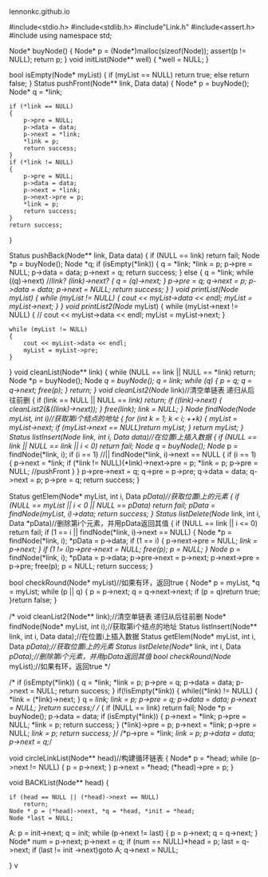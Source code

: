 lennonkc.github.io

#include<stdio.h>
#include<stdlib.h>
#include"Link.h"
#include<assert.h>
#include<iostream>
using namespace std;

Node* buyNode()
{
	Node* p = (Node*)malloc(sizeof(Node));
	assert(p != NULL);
	return p;
}
void initList(Node** well)
{
	*well = NULL;
}

bool isEmpty(Node* myList)
{
	if (myList == NULL)
		return true;
	else
		return false;
}
Status pushFront(Node** link, Data data)
{
	Node* p = buyNode();
	Node* q = *link;

	if (*link == NULL)
	{
		p->pre = NULL;
		p->data = data;
		p->next = *link;
		*link = p;
		return success;
	}
	if (*link != NULL)
	{
		p->pre = NULL;
		p->data = data;
		p->next = *link;
		p->next->pre = p;
		*link = p;
		return success;
	}
	return success;
}

Status pushBack(Node** link, Data data)
{
	if (NULL == link)
		return fail;
	Node *p = buyNode();
	Node *q;
	if (isEmpty(*link))
	{
		q = *link;
		*link = p;
		p->pre = NULL;
		p->data = data;
		p->next = q;
		return success;
	}
	else
	{
		q = *link;
		while ((q)->next)			//*link? (*link)->next?
		{
			q = (q)->next;
		}
		p->pre = q;
		q->next = p;
		p->data = data;
		p->next = NULL;
		return success;
	}
}
void printList(Node* myList)
{
	while (myList != NULL)
	{
		cout << myList->data << endl;
		myList = myList->next;
	}
}
void printList2(Node* myList)
{
	while (myList->next != NULL)
	{
		//	cout << myList->data << endl;
		myList = myList->next;
	}

	while (myList != NULL)
	{
		cout << myList->data << endl;
		myList = myList->pre;
	}

}
void cleanList(Node** link)
{
	while (NULL == link || NULL == *link)
		return;
	Node *p = buyNode();
	Node *q = buyNode();
	q = *link;
	while (q)
	{
		p = q;
		q = q->next;
		free(p);
	}
	return;
}
void cleanList2(Node** link)//清空单链表  递归从后往前删
{
	if (link == NULL || NULL == *link)
		return;
	if ((*link)->next)
	{
		cleanList2(&((*link)->next));
	}
	free(*link);
	*link = NULL;
}
Node* findNode(Node* myList, int i)//获取第i个结点的地址
{
	for (int k = 1; k < i; ++k)
	{
		myList = myList->next;
		if (myList->next == NULL)return myList;
	}
	return myList;
}
Status listInsert(Node** link, int i, Data data)//在位置i上插入数据
{
	if (NULL == link || NULL == *link || i < 0)
		return fail;
	Node* q = buyNode();
	Node* p = findNode(*link, i);
	if (i == 1)			//|| findNode(*link, i)->next == NULL
	{
		if (i == 1)
		{
			p->next = *link;
			if (*link != NULL)(*link)->next->pre = p;
			*link = p;
			p->pre = NULL;	//pushFront
		}
	}
	p->pre->next = q;
	q->pre = p->pre;
	q->data = data;
	q->next = p;
	p->pre = q;
	return success;
}

Status getElem(Node* myList, int i, Data *pData)//获取位置i上的元素
{
	if (NULL == myList || i < 0 || NULL == pData)
		return fail;
	*pData = findNode(myList, i)->data;
	return success;
}
Status listDelete(Node** link, int i, Data *pData)//删除第i个元素，并用pData返回其值
{
	if (NULL == link || i <= 0)
		return fail;
	if (1 == i || findNode(*link, i)->next == NULL)
	{
		Node *p = findNode(*link, i);
		*pData = p->data;
		if (1 == i) { p->next->pre = NULL; *link = p->next; }
		if (1 != i)p->pre->next = NULL;
		free(p);
		p = NULL;
	}
	Node* p = findNode(*link, i);
	*pData = p->data;
	p->pre->next = p->next;
	p->next->pre = p->pre;
	free(p);
	p = NULL;
	return success;
}

bool checkRound(Node* myList)//如果有环，返回true
{
	Node* p = myList, *q = myList;
	while (p || q)
	{
		p = p->next;
		q = q->next->next;
		if (p = q)return true;
	}return false;
}


/*
void cleanList2(Node** link);//清空单链表  递归从后往前删
Node* findNode(Node* myList, int i);//获取第i个结点的地址
Status listInsert(Node** link, int i, Data data);//在位置i上插入数据
Status getElem(Node* myList, int i, Data *pData);//获取位置i上的元素
Status listDelete(Node** link, int i, Data *pData);//删除第i个元素，并用pData返回其值
bool checkRound(Node* myList);//如果有环，返回true
*/



/*
if (isEmpty(*link))
{
q = *link;
*link = p;
p->pre = q;
p->data = data;
p->next = NULL;
return success;
}
if(!isEmpty(*link))
{
while((*link) != NULL)
{
*link = (*link)->next;
}
q = *link;
*link = p;
p->pre = q;
p->data = data;
p->next = NULL;
}return success;*/
/*
{
if (NULL == link)
return fail;
Node *p = buyNode();
p->data = data;
if (isEmpty(*link))
{
p->next = *link;
p->pre = NULL;
*link = p;
return success;
}
(*link)->pre = p;
p->next = *link;
p->pre = NULL;
*link = p;
return success;
}*/
/*p->pre = *link;
*link = p;
p->data = data;
p->next = q;*/

void circleLinkList(Node** head)//构建循环链表
{
	Node* p = *head;
	while (p->next != NULL)
	{
		p = p->next;
	}
	p->next = *head;
	(*head)->pre = p;
}

void BACKList(Node** head)
{

	if (head == NULL || (*head)->next == NULL)
		return;
	Node * p = (*head)->next, *q = *head, *init = *head;
	Node *last = NULL;
A:
	p = init->next; q = init;
	while (p->next != last)
	{
		p = p->next;
		q = q->next;
	}
	Node* num = p->next;
	p->next = q; 
	if (num == NULL)*head = p;
	last = q->next;
	if (last != init ->next)goto A;
	q->next = NULL;

}
v
